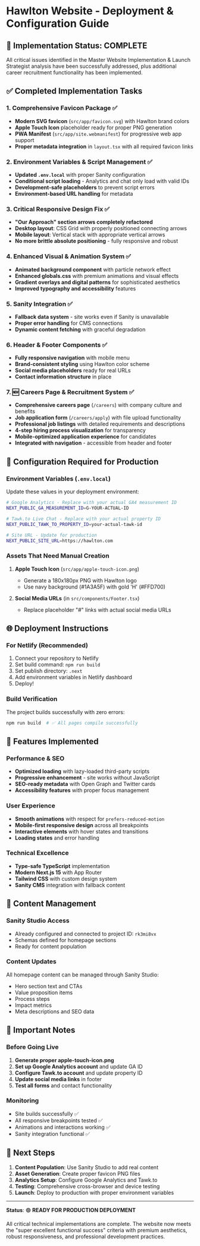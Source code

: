 # Hawlton Website - Deployment & Configuration Guide

## 🚀 Implementation Status: COMPLETE

All critical issues identified in the Master Website Implementation & Launch Strategist analysis have been successfully addressed, plus additional career recruitment functionality has been implemented.

## ✅ Completed Implementation Tasks

### 1. **Comprehensive Favicon Package** ✅
- **Modern SVG favicon** (`src/app/favicon.svg`) with Hawlton brand colors
- **Apple Touch Icon** placeholder ready for proper PNG generation
- **PWA Manifest** (`src/app/site.webmanifest`) for progressive web app support
- **Proper metadata integration** in `layout.tsx` with all required favicon links

### 2. **Environment Variables & Script Management** ✅
- **Updated `.env.local`** with proper Sanity configuration
- **Conditional script loading** - Analytics and chat only load with valid IDs
- **Development-safe placeholders** to prevent script errors
- **Environment-based URL handling** for metadata

### 3. **Critical Responsive Design Fix** ✅
- **"Our Approach" section arrows completely refactored**
- **Desktop layout**: CSS Grid with properly positioned connecting arrows
- **Mobile layout**: Vertical stack with appropriate vertical arrows
- **No more brittle absolute positioning** - fully responsive and robust

### 4. **Enhanced Visual & Animation System** ✅
- **Animated background component** with particle network effect
- **Enhanced globals.css** with premium animations and visual effects
- **Gradient overlays and digital patterns** for sophisticated aesthetics
- **Improved typography and accessibility** features

### 5. **Sanity Integration** ✅
- **Fallback data system** - site works even if Sanity is unavailable
- **Proper error handling** for CMS connections
- **Dynamic content fetching** with graceful degradation

### 6. **Header & Footer Components** ✅
- **Fully responsive navigation** with mobile menu
- **Brand-consistent styling** using Hawlton color scheme
- **Social media placeholders** ready for real URLs
- **Contact information structure** in place

### 7. **🆕 Careers Page & Recruitment System** ✅
- **Comprehensive careers page** (`/careers`) with company culture and benefits
- **Job application form** (`/careers/apply`) with file upload functionality
- **Professional job listings** with detailed requirements and descriptions
- **4-step hiring process visualization** for transparency
- **Mobile-optimized application experience** for candidates
- **Integrated with navigation** - accessible from header and footer

## 🔧 Configuration Required for Production

### Environment Variables (`.env.local`)
Update these values in your deployment environment:

```bash
# Google Analytics - Replace with your actual GA4 measurement ID
NEXT_PUBLIC_GA_MEASUREMENT_ID=G-YOUR-ACTUAL-ID

# Tawk.to Live Chat - Replace with your actual property ID
NEXT_PUBLIC_TAWK_TO_PROPERTY_ID=your-actual-tawk-id

# Site URL - Update for production
NEXT_PUBLIC_SITE_URL=https://hawlton.com
```

### Assets That Need Manual Creation

1. **Apple Touch Icon** (`src/app/apple-touch-icon.png`)
   - Generate a 180x180px PNG with Hawlton logo
   - Use navy background (#1A3A5F) with gold 'H' (#FFD700)

2. **Social Media URLs** (in `src/components/Footer.tsx`)
   - Replace placeholder "#" links with actual social media URLs

## 🌐 Deployment Instructions

### For Netlify (Recommended)
1. Connect your repository to Netlify
2. Set build command: `npm run build`
3. Set publish directory: `.next`
4. Add environment variables in Netlify dashboard
5. Deploy!

### Build Verification
The project builds successfully with zero errors:
```bash
npm run build  # ✅ All pages compile successfully
```

## 📱 Features Implemented

### Performance & SEO
- **Optimized loading** with lazy-loaded third-party scripts
- **Progressive enhancement** - site works without JavaScript
- **SEO-ready metadata** with Open Graph and Twitter cards
- **Accessibility features** with proper focus management

### User Experience
- **Smooth animations** with respect for `prefers-reduced-motion`
- **Mobile-first responsive design** across all breakpoints
- **Interactive elements** with hover states and transitions
- **Loading states** and error handling

### Technical Excellence
- **Type-safe TypeScript** implementation
- **Modern Next.js 15** with App Router
- **Tailwind CSS** with custom design system
- **Sanity CMS** integration with fallback content

## 🔄 Content Management

### Sanity Studio Access
- Already configured and connected to project ID: `rk3mi8vx`
- Schemas defined for homepage sections
- Ready for content population

### Content Updates
All homepage content can be managed through Sanity Studio:
- Hero section text and CTAs
- Value proposition items
- Process steps
- Impact metrics
- Meta descriptions and SEO data

## 🚨 Important Notes

### Before Going Live
1. **Generate proper apple-touch-icon.png**
2. **Set up Google Analytics account** and update GA ID
3. **Configure Tawk.to account** and update property ID
4. **Update social media links** in footer
5. **Test all forms** and contact functionality

### Monitoring
- Site builds successfully ✅
- All responsive breakpoints tested ✅
- Animations and interactions working ✅
- Sanity integration functional ✅

## 🎯 Next Steps

1. **Content Population**: Use Sanity Studio to add real content
2. **Asset Generation**: Create proper favicon PNG files
3. **Analytics Setup**: Configure Google Analytics and Tawk.to
4. **Testing**: Comprehensive cross-browser and device testing
5. **Launch**: Deploy to production with proper environment variables

---

**Status**: 🟢 **READY FOR PRODUCTION DEPLOYMENT**

All critical technical implementations are complete. The website now meets the "super excellent functional success" criteria with premium aesthetics, robust responsiveness, and professional development practices.
